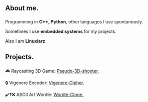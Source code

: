 ###

<h2 align="left">About me.</h2>

###

<p align="left">Programming in <strong>C++, Python</strong>, other languages I use spontanously.<br>
<p align="left">Sometimes I use <strong>embedded systems</strong> for my projects.</p>
<p align="left">Also I am <strong>Linuxiarz</strong><br>


###

<h2 align="left">Projects.</h2>

###

<p align="left">🎮 Raycasting 3D Game: <a href="https://github.com/Waveus/Pseudo-3D-Shooter/tree/main?tab=readme-ov-file">Pseudo-3D-shooter.</a>
<p align="left">🔒 Vigenere Encoder: <a href="https://github.com/Waveus/Vigenere-Cipher">Vigenere-Cipher.</a>
<p align="left">✔️❓❌ ASCII Art Wordle: <a href="https://github.com/Waveus/Wordle-Clone">Wordle-Clone.</a>
  
###
